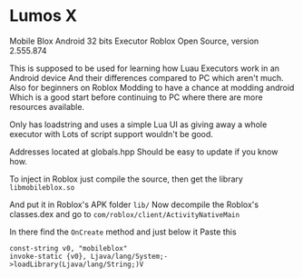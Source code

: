 # Lumos X
Mobile Blox Android 32 bits Executor Roblox Open Source, version 2.555.874

This is supposed to be used for learning how Luau Executors work in an Android device
And their differences compared to PC which aren't much.
Also for beginners on Roblox Modding to have a chance at modding android
Which is a good start before continuing to PC where there are more resources available.

Only has loadstring and uses a simple Lua UI as giving away a whole executor with
Lots of script support wouldn't be good.

Addresses located at globals.hpp
Should be easy to update if you know how.

To inject in Roblox just compile the source, then get the library
`libmobileblox.so`

And put it in Roblox's APK folder `lib/`
Now decompile the Roblox's classes.dex and go to 
`com/roblox/client/ActivityNativeMain`

In there find the `OnCreate` method and just below it Paste this

```
const-string v0, "mobileblox"
invoke-static {v0}, Ljava/lang/System;->loadLibrary(Ljava/lang/String;)V
```
